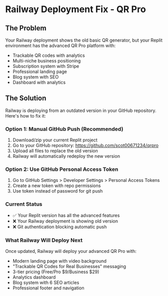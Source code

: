 # Railway Deployment Fix - QR Pro

## The Problem
Your Railway deployment shows the old basic QR generator, but your Replit environment has the advanced QR Pro platform with:
- Trackable QR codes with analytics
- Multi-niche business positioning
- Subscription system with Stripe
- Professional landing page
- Blog system with SEO
- Dashboard with analytics

## The Solution
Railway is deploying from an outdated version in your GitHub repository. Here's how to fix it:

### Option 1: Manual GitHub Push (Recommended)
1. Download/zip your current Replit project
2. Go to your GitHub repository: https://github.com/scot00671234/qrpro
3. Upload all files to replace the old version
4. Railway will automatically redeploy the new version

### Option 2: Use GitHub Personal Access Token
1. Go to GitHub Settings > Developer Settings > Personal Access Tokens
2. Create a new token with repo permissions
3. Use token instead of password for git push

### Current Status
- ✅ Your Replit version has all the advanced features
- ❌ Your Railway deployment is showing old version
- ❌ Git authentication blocking automatic push

### What Railway Will Deploy Next
Once updated, Railway will deploy your advanced QR Pro with:
- Modern landing page with video background
- "Trackable QR Codes for Real Businesses" messaging
- 3-tier pricing (Free/Pro $9/Business $29)
- Analytics dashboard
- Blog system with 6 SEO articles
- Professional footer and navigation